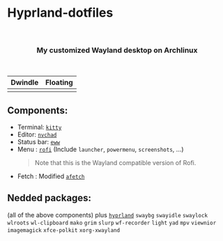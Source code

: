 # Hyprland-dotfiles
<br>
<h3 align = "center">My customized Wayland desktop on Archlinux</h3>
<br>

| Dwindle | Floating |
| -------- | ------- |
| <img src="https://github.com/kartorias1/Hyprland-dotfiles/blob/main/screenshots/Screenshot_2022-10-01-09-26-03_1920x1080.png" alt=""> | <img src="https://github.com/kartorias1/Hyprland-dotfiles/blob/main/screenshots/Screenshot_2022-10-01-09-23-15_1920x1080.png" alt=""> |

## Components:
- Terminal: [`kitty`](https://github.com/kovidgoyal/kitty)
- Editor: [`nvchad`](https://github.com/NvChad/NvChad)
- Status bar: [`eww`](https://github.com/elkowar/eww)
- Menu : [`rofi`](https://github.com/lbonn/rofi) (Include `launcher`, `powermenu`, `screenshots`, ...)
  > Note that this is the Wayland compatible version of Rofi.
- Fetch : Modified [`afetch`](https://github.com/13-CF/afetch)

## Nedded packages:
(all of the above components) plus [`hyprland`](https://github.com/hyprwm/Hyprland) `swaybg` `swayidle` `swaylock` `wlroots` `wl-clipboard` `mako` `grim` `slurp` `wf-recorder` `light` `yad` `mpv` `viewnior` `imagemagick` `xfce-polkit` `xorg-xwayland`
